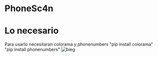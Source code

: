 # PhoneSc4n
# Lo necesario
Para usarlo necesitaran colorama y phonenumbers
"pip install colorama"
"pip install phonenumbers"
![bieg](https://user-images.githubusercontent.com/84819214/129421452-1b62fdb3-dc67-4bef-9291-853213f9351a.gif)


